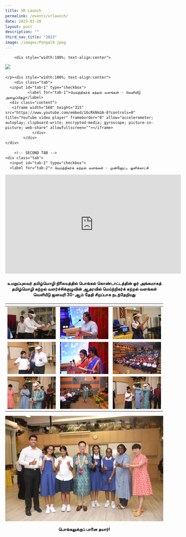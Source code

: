 ```yaml
---
title: VR Launch
permalink: /events/vrlaunch/
date: 2023-01-20
layout: post
description: ""
third_nav_title: "2023"
image: /images/Pongal9.jpeg
---
```

<style>
      .button {
        background-color: #1a3d6e;
						  font-family: arial, sans-serif;
        border: none;
        color: white;
        padding: 20px 34px;
        text-align: center;
        text-decoration: none;
        display: inline-block;
        font-weight: 700;
        margin: 4px 2px;
        cursor: pointer;
      }
    </style>
  <style>
				   .tab, .tab * {
      font-family: arial, sans-serif;
      box-sizing: border-box;
    }
    .tab { max-width:950px; }
    
    .tab input { display: none; }
    
  
    .tab label {
   
      position: relative; 
      display: block;
      width: 100%;
      margin-top: 10px;
      padding: 10px;
     
   
      font-weight: 700;
      color: #fff;
      background: #1a3d6e;
      cursor: pointer;
    }
    

    .tab .content {
      background: #fff;
      overflow: hidden;
      transition: max-height 0.3s;
      max-height: 0;
    }
    .tab .content p { padding: 10px; }
    
  
    .tab input:checked ~ .content { max-height: 100vh; }
    
  
    .tab label::after {
   
      display: block;  
      content: "\25b6";
     
    
      position: absolute;
      right: 10px; top: 10px;
     
   
      transition: all 0.4s;
    }
     
   
    .tab input:checked ~ label::after { transform: rotate(90deg); }
	</style>


		<div style="width:100%; text-align:center">
  <img src="https://raw.githubusercontent.com/isomerpages/moe-uptlc/staging/images/VR%20Launch.png">
				<p style="text-align:&nbsp;center">


	</p><div style="width:100%; text-align:center">
	    <div class="tab">
      <input id="tab-1" type="checkbox">
		      <label for="tab-1">மெய்ந்நிகர்க் கற்றல் வளங்கள் - வெளியீடு அழைப்பிதழ்</label>
      <div class="content">
       <iframe width="560" height="315" src="https://www.youtube.com/embed/16cRkNkGA-8?controls=0" title="YouTube video player" frameborder="0" allow="accelerometer; autoplay; clipboard-write; encrypted-media; gyroscope; picture-in-picture; web-share" allowfullscreen=""></iframe>
				</div>
			</div>
    </div>
	
        <!-- SECOND TAB -->
    <div class="tab">
      <input id="tab-2" type="checkbox">
      <label for="tab-2"> மெய்ந்நிகர்க் கற்றல் வளங்கள் - முன்னோட்ட ஒளிக்காட்சி 
</label>
      <div class="content">
       <iframe width="560" height="315" src="https://www.youtube.com/embed/U76qL4jOq1Q?controls=0" title="YouTube video player" frameborder="0" allow="accelerometer; autoplay; clipboard-write; encrypted-media; gyroscope; picture-in-picture; web-share" allowfullscreen=""></iframe>
    </div>
				</div></div>


<h4 id="-center-center-"><strong><center>உமறுப்புலவர் தமிழ்மொழி நிலையத்தில் பொங்கல் கொண்டாட்டத்தின் ஓர் அங்கமாகத் தமிழ்மொழி கற்றல் வளர்ச்சிக்குழுவின் ஆதரவில் மெய்ந்நிகர்க் கற்றல் வளங்கள் வெளியீடு ஜனவரி 30-ஆம் தேதி சிறப்பாக நடந்தேறியது</center></strong></h4>
<table>
<thead>
<tr>
<th></th>
<th></th>
<th></th>
</tr>
</thead>
<tbody>
<tr>
<td><img src="/images/VR/VR1.jpg" alt=""></td>
<td><img src="/images/VR/VR10.jpg" alt=""></td>
<td><img src="/images/VR/VR3.jpg" alt=""></td>
</tr>
<tr>
<td><img src="/images/VR/VR4.jpg" alt=""></td>
<td><img src="/images/VR/VR2.jpg" alt=""></td>
<td><img src="/images/VR/VR6.jpg" alt=""></td>
</tr>
<tr>
<td><img src="/images/VR/VR7.jpg" alt=""></td>
<td><img src="/images/VR/VR8.jpg" alt=""></td>
<td><img src="/images/VR/VR9.jpg" alt=""></td>
</tr>
</tbody>
</table>
<p><img src="/images/VR/VR5.jpg" alt=""></p>
<p><strong></strong></p><center><strong>பொங்கலுக்குப் பானை தயார்!</strong></center><p></p>	
